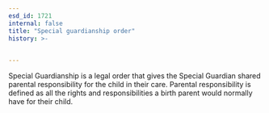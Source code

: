 ```yaml
---
esd_id: 1721
internal: false
title: "Special guardianship order"
history: >-
  

---
```


Special Guardianship is a legal order that gives the Special Guardian shared parental responsibility for the child in their care. Parental responsibility is defined as all the rights and responsibilities a birth parent would normally have for their child.

